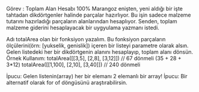 Görev : Toplam Alan Hesabı
100%
Marangoz enişten, yeni aldığı bir işte tahtadan dikdörtgenler halinde parçalar hazırlıyor. Bu işin sadece malzeme tutarını hazırladığı parçaların alanlarından hesaplıyor. Senden, toplam malzeme giderini hesaplayacak bir uygyulama yazmanı istedi.

Adı totalArea olan bir fonksiyon yazalım.
Bu fonksiyon parçaların ölçülerini(örn: [yukselik, genislik]) içeren bir listeyi parametre olarak alsın.
Gelen listedeki her bir dikdörtgenin alanını hesaplayıp, toplam alanı dönsün.
Örnek Kullanım: totalArea([[3,5], [2,8], [3,12]]) // 67 dönmeli (35 + 28 + 3\*12) totalArea([[1,100], [2,10], [3,40]]) // 240 dönmeli

İpucu: Gelen listenin(array) her bir elemanı 2 elemanlı bir array!
İpucu: Bir alternatif olarak for of döngüsünü araştırabilirsin.
